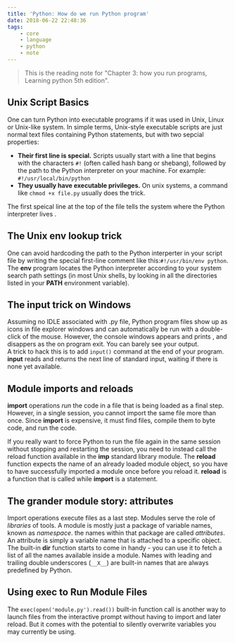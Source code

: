 ```yaml
---
title: 'Python: How do we run Python program'
date: 2018-06-22 22:48:36
tags:
    - core
    - language
    - python
    - note
---
```

> This is the reading note for "Chapter 3: how you run programs, Learning python 5th edition". <br>

## Unix Script Basics
One can turn Python into executable programs if it was used in Unix, Linux or Unix-like system. In simple terms, Unix-style executable scripts are just normal text files containing Python statements, but with two sepcial properties: 
- **Their first line is special.** Scripts usually start with a line that begins with the characters `#!` (often called hash bang or shebang), followed by the path to the Python interpreter on your machine. For example: `#!/usr/local/bin/python`
- **They usually have executable privileges.** On unix systems, a command like `chmod +x file.py` usually does the trick. 

The first speical line at the top of the file tells the system where the Python interpreter lives . 

## The Unix env lookup trick
One can avoid hardcoding the path to the Python interperter in your script file by writing the special first-line comment like this:`#!/usr/bin/env python`. The **env** program locates the Python interpreter according to your system search path settings (in most Unix shells, by looking in all the directories listed in your **PATH** environment variable). 

## The input trick on Windows
Assuming no IDLE associated with .py file, Python program files show up as icons in file explorer windows and can automatically be run with a double-click of the mouse. However, the console windows appears and prints , and disappers as the on program exit. You can barely see your output. <br>
A trick to hack this is to add `input()` command at the end of your program. **input** reads and returns the next line of standard input, waiting if there is none yet available. 

## Module imports and reloads
**import** operations _run_ the code in a file that is being loaded as a final step. However, in a single session, you cannot import the same file more than once. Since **import** is expensive, it must find files, compile them to byte code, and run the code. <br>

If you really want to force Python to run the file again in the same session without stopping and restarting the session, you need to instead call the reload function available in the **imp** standard library module. The **reload** function expects the name of an already loaded module object, so you have to have successfully imported a module once before you reload it. **reload** is a function that is called while **import** is a statement. 

## The grander module story: attributes
Import operations execute files as a last step. Modules serve the role of _libraries_ of tools. A module is mostly just a package of variable names, known as _namespace_. the names within that package are called _attributes_. An attribute is simply a variable name that is attached to a specific object. The built-in **dir** function starts to come in handy - you can use it to fetch a list of all the names available inside a module. Names with leading and trailing double underscores (`__X__`)  are built-in names that are always predefined by Python. 

## Using exec to Run Module Files
The `exec(open('module.py').read())` built-in function call is another way to launch files from the interactive prompt without having to import and later reload. But it comes with the potential to silently overwrite variables you may currently be using.
